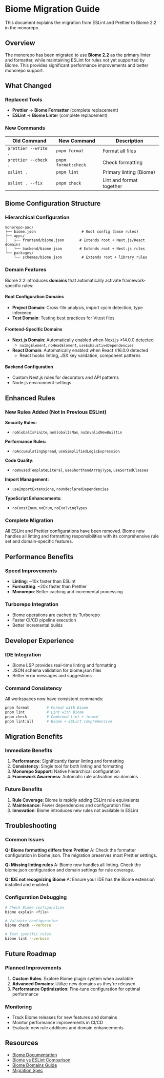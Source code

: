 # Biome Migration Guide

This document explains the migration from ESLint and Prettier to Biome 2.2 in the monorepo.

## Overview

The monorepo has been migrated to use **Biome 2.2** as the primary linter and formatter, while maintaining ESLint for rules not yet supported by Biome. This provides significant performance improvements and better monorepo support.

## What Changed

### Replaced Tools

- **Prettier** → **Biome Formatter** (complete replacement)
- **ESLint** → **Biome Linter** (complete replacement)

### New Commands

| Old Command          | New Command         | Description              |
| -------------------- | ------------------- | ------------------------ |
| `prettier --write .` | `pnpm format`       | Format all files         |
| `prettier --check .` | `pnpm format:check` | Check formatting         |
| `eslint .`           | `pnpm lint`         | Primary linting (Biome)  |
| `eslint . --fix`     | `pnpm check`        | Lint and format together |

## Biome Configuration Structure

### Hierarchical Configuration

```
monorepo-poc/
├── biome.json                     # Root config (base rules)
├── apps/
│   ├── frontend/biome.json       # Extends root + Next.js/React domains
│   └── backend/biome.json        # Extends root + Nest.js rules
└── packages/
    └── schemas/biome.json         # Extends root + library rules
```

### Domain Features

Biome 2.2 introduces **domains** that automatically activate framework-specific rules:

#### Root Configuration Domains

- **Project Domain**: Cross-file analysis, import cycle detection, type inference
- **Test Domain**: Testing best practices for Vitest files

#### Frontend-Specific Domains

- **Next.js Domain**: Automatically enabled when Next.js ≥14.0.0 detected
  - `noImgElement`, `noHeadElement`, `useExhaustiveDependencies`
- **React Domain**: Automatically enabled when React ≥16.0.0 detected
  - React hooks linting, JSX key validation, component patterns

#### Backend Configuration

- Custom Nest.js rules for decorators and API patterns
- Node.js environment settings

## Enhanced Rules

### New Rules Added (Not in Previous ESLint)

**Security Rules:**

- `noGlobalIsFinite`, `noGlobalIsNan`, `noInvalidNewBuiltin`

**Performance Rules:**

- `noAccumulatingSpread`, `useSimplifiedLogicExpression`

**Code Quality:**

- `noUnusedTemplateLiteral`, `useShorthandArrayType`, `useSortedClasses`

**Import Management:**

- `useImportExtensions`, `noUndeclaredDependencies`

**TypeScript Enhancements:**

- `noConstEnum`, `noEnum`, `noEvolvingTypes`

### Complete Migration

All ESLint and Prettier configurations have been removed. Biome now handles all linting and formatting responsibilities with its comprehensive rule set and domain-specific features.

## Performance Benefits

### Speed Improvements

- **Linting**: ~10x faster than ESLint
- **Formatting**: ~20x faster than Prettier
- **Monorepo**: Better caching and incremental processing

### Turborepo Integration

- Biome operations are cached by Turborepo
- Faster CI/CD pipeline execution
- Better incremental builds

## Developer Experience

### IDE Integration

- Biome LSP provides real-time linting and formatting
- JSON schema validation for biome.json files
- Better error messages and suggestions

### Command Consistency

All workspaces now have consistent commands:

```bash
pnpm format        # Format with Biome
pnpm lint          # Lint with Biome
pnpm check         # Combined lint + format
pnpm lint:all      # Biome + ESLint comprehensive
```

## Migration Benefits

### Immediate Benefits

1. **Performance**: Significantly faster linting and formatting
2. **Consistency**: Single tool for both linting and formatting
3. **Monorepo Support**: Native hierarchical configuration
4. **Framework Awareness**: Automatic rule activation via domains

### Future Benefits

1. **Rule Coverage**: Biome is rapidly adding ESLint rule equivalents
2. **Maintenance**: Fewer dependencies and configuration files
3. **Innovation**: Biome introduces new rules not available in ESLint

## Troubleshooting

### Common Issues

**Q: Biome formatting differs from Prettier**
A: Check the formatter configuration in biome.json. The migration preserves most Prettier settings.

**Q: Missing linting rules**
A: Biome now handles all linting. Check the biome.json configuration and domain settings for rule coverage.

**Q: IDE not recognizing Biome**
A: Ensure your IDE has the Biome extension installed and enabled.

### Configuration Debugging

```bash
# Check Biome configuration
biome explain <file>

# Validate configuration
biome check --verbose

# Test specific rules
biome lint --verbose
```

## Future Roadmap

### Planned Improvements

1. **Custom Rules**: Explore Biome plugin system when available
2. **Advanced Domains**: Utilize new domains as they're released
3. **Performance Optimization**: Fine-tune configuration for optimal performance

### Monitoring

- Track Biome releases for new features and domains
- Monitor performance improvements in CI/CD
- Evaluate new rule additions and domain enhancements

## Resources

- [Biome Documentation](https://biomejs.dev/)
- [Biome vs ESLint Comparison](https://biomejs.dev/guides/migrate-eslint/)
- [Biome Domains Guide](https://biomejs.dev/linter/rules/)
- [Migration Spec](./.kiro/specs/biome-migration/)
